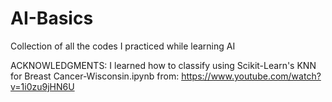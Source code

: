 # AI-Basics
Collection of all the codes I practiced while learning AI

ACKNOWLEDGMENTS:
I learned how to classify using Scikit-Learn's KNN for Breast Cancer-Wisconsin.ipynb from: https://www.youtube.com/watch?v=1i0zu9jHN6U
